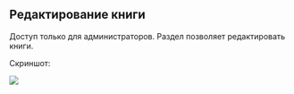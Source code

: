 ## Редактирование книги

Доступ только для администраторов. Раздел позволяет редактировать книги.

Скриншот:

<img src="/urls/images/Screenshot_96.png">